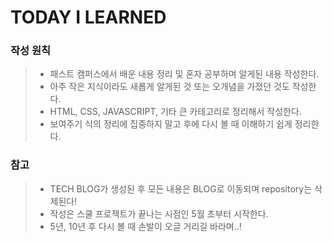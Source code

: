 # TODAY I LEARNED

### 작성 원칙

> * 패스트 캠퍼스에서 배운 내용 정리 및 혼자 공부하며 알게된 내용 작성한다.
> * 아주 작은 지식이라도 새롭게 알게된 것 또는 오개념을 가졌던 것도 작성한다.
> * HTML, CSS, JAVASCRIPT, 기타 큰 카테고리로 정리해서 작성한다.
> * 보여주기 식의 정리에 집중하지 말고 후에 다시 볼 때 이해하기 쉽게 정리한다.



### 참고

> * TECH BLOG가 생성된 후 모든 내용은 BLOG로 이동되며 repository는 삭제된다!
> * 작성은 스쿨 프로젝트가 끝나는 시점인 5월 초부터 시작한다.
> * 5년, 10년 후 다시 볼 때 손발이 오글 거리길 바라며..!

